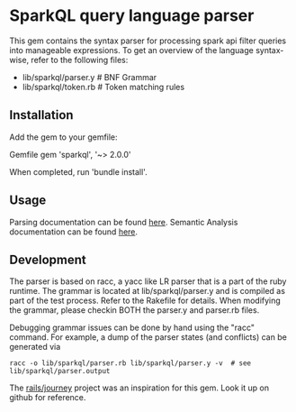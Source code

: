 SparkQL query language parser
=====================
This gem contains the syntax parser for processing spark api filter queries into manageable
expressions. To get an overview of the language syntax-wise, refer to the following files:

* lib/sparkql/parser.y   # BNF Grammar
* lib/sparkql/token.rb   # Token matching rules

Installation
-------------

Add the gem to your gemfile:

Gemfile
	gem 'sparkql', '~> 2.0.0'

When completed, run 'bundle install'.


Usage
-------------

Parsing documentation can be found [here]().
Semantic Analysis documentation can be found [here]().

Development
-------------
The parser is based on racc, a yacc like LR parser that is a part of the ruby runtime.  The grammar
is located at lib/sparkql/parser.y and is compiled as part of the test process.  Refer to the
Rakefile for details. When modifying the grammar, please checkin BOTH the parser.y and parser.rb
files.

Debugging grammar issues can be done by hand using the "racc" command. For example, a dump of the
parser states (and conflicts) can be generated via

	racc -o lib/sparkql/parser.rb lib/sparkql/parser.y -v  # see lib/sparkql/parser.output

The [rails/journey](https://github.com/rails/journey) project was an inspiration for this gem. Look it up on github for reference.

